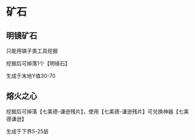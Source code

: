 <!--
 * @Author: Moraxyc me@morax.icu
 * @Date: 2023-06-21 22:42:35
 * @LastEditors: Moraxyc me@morax.icu
 * @LastEditTime: 2023-06-27 13:09:50
 * @FilePath: /docs/docs/item/ore.md
 * @Description: 
 * 
 * Copyright (c) 2023 by Moraxyc, All Rights Reserved. 
-->
# 矿石

## **明镜矿石**

只能用镐子类工具挖掘

挖掘后可掉落1个【明镜石】

生成于末地Y值30-70

## **熔火之心**

挖掘后可掉落【七美德-谦逊残片】，使用【七美德-谦逊残片】可兑换神器【七美德谦逊】

生成于下界5-25层